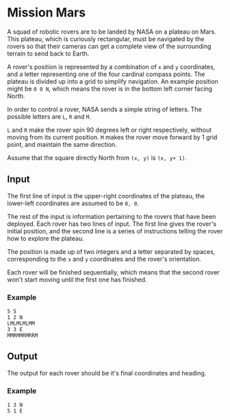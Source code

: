# Mission Mars

A squad of robotic rovers are to be landed by NASA on a plateau on Mars. This
plateau, which is curiously rectangular, must be navigated by the rovers so
that their cameras can get a complete view of the surrounding terrain to send
back to Earth.

A rover's position is represented by a combination of `x` and `y` coordinates,
and a letter representing one of the four cardinal compass points. The plateau
is divided up into a grid to simplify navigation. An example position might be
`0 0 N`, which means the rover is in the bottom left corner facing North.

In order to control a rover, NASA sends a simple string of letters. The
possible letters are `L`, `R` and `M`.

`L` and `R` make the rover spin 90 degrees left or right respectively, without
moving from its current position. `M` makes the rover move forward by 1 grid
point, and maintain the same direction.

Assume that the square directly North from `(x, y)` is `(x, y+ 1)`.

## Input

The first line of input is the upper-right coordinates of the plateau, the
lower-left coordinates are assumed to be `0, 0`.

The rest of the input is information pertaining to the rovers that have been
deployed. Each rover has two lines of input. The first line gives the rover's
initial position, and the second line is a series of instructions telling the
rover how to explore the plateau.

The position is made up of two integers and a letter separated by spaces,
corresponding to the `x` and `y` coordinates and the rover's orientation.

Each rover will be finished sequentially, which means that the second rover
won't start moving until the first one has finished.

### Example

```
5 5
1 2 N
LMLMLMLMM
3 3 E
MMRMMRMRRM
```

## Output

The output for each rover should be it's final coordinates and heading.

### Example

```
1 3 N
5 1 E
```
